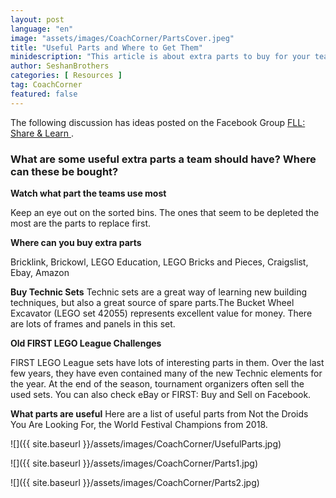 ```yaml
---
layout: post
language: "en"
image: "assets/images/CoachCorner/PartsCover.jpeg"
title: "Useful Parts and Where to Get Them"
minidescription: "This article is about extra parts to buy for your team."
author: SeshanBrothers
categories: [ Resources ]
tag: CoachCorner
featured: false
---
```


The following discussion has ideas posted on the Facebook Group <a href="https://www.facebook.com/groups/FLLShareandLearn/">FLL: Share & Learn </a>.

### What are some useful extra parts a team should have? Where can these be bought?

**Watch what part the teams use most**

Keep an eye out on the sorted bins. The ones that seem to be depleted the most are the parts to replace first. 

**Where can you buy extra parts**

 Bricklink, Brickowl, LEGO Education, LEGO Bricks and Pieces, Craigslist, Ebay, Amazon

**Buy Technic Sets**
Technic sets are a great way of learning new building techniques, but also a great source of spare parts.The Bucket Wheel Excavator (LEGO set 42055) represents excellent value for money. There are lots of frames and panels in this set.

**Old FIRST LEGO League Challenges**

FIRST LEGO League sets have lots of interesting parts in them. Over the last few years, they have even contained many of the new Technic elements for the year. At the end of the season, tournament organizers often sell the used sets. You can also check eBay or FIRST: Buy and Sell on Facebook.

**What parts are useful**
Here are a list of useful parts from Not the Droids You Are Looking For, the World Festival Champions from 2018.

![]({{ site.baseurl }}/assets/images/CoachCorner/UsefulParts.jpg)

![]({{ site.baseurl }}/assets/images/CoachCorner/Parts1.jpg)

![]({{ site.baseurl }}/assets/images/CoachCorner/Parts2.jpg)




